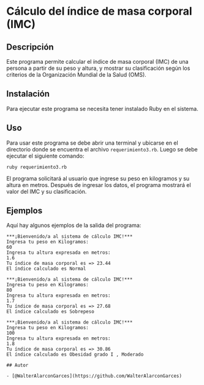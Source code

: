 # Cálculo del índice de masa corporal (IMC)

## Descripción
Este programa permite calcular el índice de masa corporal (IMC) de una persona a partir de su peso y altura, y mostrar su clasificación según los criterios de la Organización Mundial de la Salud (OMS).

## Instalación
Para ejecutar este programa se necesita tener instalado Ruby en el sistema.

## Uso
Para usar este programa se debe abrir una terminal y ubicarse en el directorio donde se encuentra el archivo `requerimiento3.rb`. Luego se debe ejecutar el siguiente comando:

```
ruby requerimiento3.rb
```

El programa solicitará al usuario que ingrese su peso en kilogramos y su altura en metros. Después de ingresar los datos, el programa mostrará el valor del IMC y su clasificación.

## Ejemplos
Aquí hay algunos ejemplos de la salida del programa:

```
***¡Bienvenido/a al sistema de cálculo IMC!***
Ingresa tu peso en Kilogramos: 
60
Ingresa tu altura expresada en metros: 
1.6
Tu índice de masa corporal es => 23.44
El índice calculado es Normal
```

```
***¡Bienvenido/a al sistema de cálculo IMC!***
Ingresa tu peso en Kilogramos: 
80
Ingresa tu altura expresada en metros: 
1.7
Tu índice de masa corporal es => 27.68
El índice calculado es Sobrepeso
```

```
***¡Bienvenido/a al sistema de cálculo IMC!***
Ingresa tu peso en Kilogramos: 
100
Ingresa tu altura expresada en metros: 
1.8
Tu índice de masa corporal es => 30.86
El índice calculado es Obesidad grado I , Moderado
```

```
## Autor

- [@WalterAlarconGarces](https://github.com/WalterAlarconGarces)